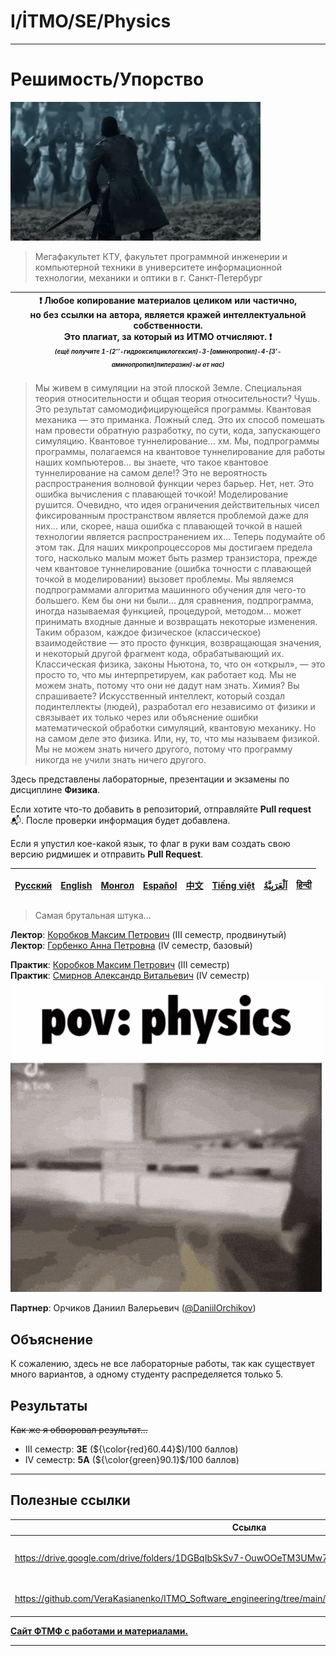 # I/İTMO/SE/Physics

---
# Решимость/Упорство
![resolve](/img/gifs/resolve.gif)
> Мегафакультет КТУ, факультет программной инженерии и компьютерной техники в университете информационной технологии, механики и оптики в г. Санкт-Петербург

| :exclamation: <b>Любое копирование материалов целиком или частично,<br>но без ссылки на автора, является кражей интеллектуальной собственности.<br>Это плагиат, за который из ИТМО отчисляют.</b> :exclamation:<br><sub><sup><i>(ещё получите 1-(2’’-гидроксилциклогексил)-3-[аминопропил]-4-[3’-аминопропил]пиперазин)-ы от нас)</sup></sub></b> |
|---------------------------------------------------------------------------------------------------------------------------------------------------------------------------------------------------------------------------------------------------------------------------------------------------------------------------------------------------|
> Мы живем в симуляции на этой плоской Земле. Специальная теория относительности и общая теория относительности? Чушь. Это результат самомодифицирующейся программы. Квантовая механика — это приманка. Ложный след. Это их способ помешать нам провести обратную разработку, по сути, кода, запускающего симуляцию. Квантовое туннелирование... хм. Мы, подпрограммы программы, полагаемся на квантовое туннелирование для работы наших компьютеров... вы знаете, что такое квантовое туннелирование на самом деле!? Это не вероятность распространения волновой функции через барьер. Нет, нет. Это ошибка вычисления с плавающей точкой! Моделирование рушится. Очевидно, что идея ограничения действительных чисел фиксированным пространством является проблемой даже для них... или, скорее, наша ошибка с плавающей точкой в ​​нашей технологии является распространением их... Теперь подумайте об этом так. Для наших микропроцессоров мы достигаем предела того, насколько малым может быть размер транзистора, прежде чем квантовое туннелирование (ошибка точности с плавающей точкой в ​​моделировании) вызовет проблемы. Мы являемся подпрограммами алгоритма машинного обучения для чего-то большего. Кем бы они ни были... для сравнения, подпрограмма, иногда называемая функцией, процедурой, методом... может принимать входные данные и возвращать некоторые изменения. Таким образом, каждое физическое (классическое) взаимодействие — это просто функция, возвращающая значения, и некоторый другой фрагмент кода, обрабатывающий их. Классическая физика, законы Ньютона, то, что он «открыл», — это просто то, что мы интерпретируем, как работает код. Мы не можем знать, потому что они не дадут нам знать. Химия? Вы спрашиваете? Искусственный интеллект, который создал подинтеллекты (людей), разработал его независимо от физики и связывает их только через или объяснение ошибки математической обработки симуляций, квантовую механику. Но на самом деле это физика. Или, ну, то, что мы называем физикой. Мы не можем знать ничего другого, потому что программу никогда не учили знать ничего другого.

Здесь представлены лабораторные, презентации и экзамены по дисциплине **Физика**.

Если хотите что-то добавить в репозиторий, отправляйте **Pull request** :mailbox_with_mail:. После проверки информация будет добавлена.

Если я упустил кое-какой язык, то флаг в руки вам создать свою версию ридмишек и отправить **Pull Request**.

| [<strong>Русский</strong>](https://github.com/XVIIStarPlatinum/itmo/blob/master/Software%20Engineering/README.md) | [<strong>English</strong>](https://github.com/XVIIStarPlatinum/itmo/blob/master/Software%20Engineering/.docs/README_EN.md) | [<strong>Монгол</strong>](https://github.com/XVIIStarPlatinum/itmo/blob/master/Software%20Engineering/.docs/README_MN.md) | [<strong>Español</strong>](https://github.com/XVIIStarPlatinum/itmo/blob/master/Software%20Engineering/.docs/README_ES.md) | [<strong>中文</strong>](https://github.com/XVIIStarPlatinum/itmo/blob/master/Software%20Engineering/.docs/README_CN.md) | [<strong>Tiếng việt</strong>](https://github.com/XVIIStarPlatinum/itmo/blob/master/Software%20Engineering/.docs/README_VN.md) | [<strong><p dir="rtl" lang="ar">اَلْعَرَبِيَّةُ</p></strong>](https://github.com/XVIIStarPlatinum/itmo/blob/master/Software%20Engineering/.docs/README_AR.md) | [<strong>हिन्दी</strong>](https://github.com/XVIIStarPlatinum/itmo/blob/master/Software%20Engineering/.docs/README_IN.md) |
|-------------------------------------------------------------------------------------------------------------------|----------------------------------------------------------------------------------------------------------------------------|---------------------------------------------------------------------------------------------------------------------------|----------------------------------------------------------------------------------------------------------------------------|-----------------------------------------------------------------------------------------------------------------------|-------------------------------------------------------------------------------------------------------------------------------|---------------------------------------------------------------------------------------------------------------------------------------------------------------|---------------------------------------------------------------------------------------------------------------------------|

> Самая брутальная штука...

**Лектор**: [Коробков Максим Петрович](https://my.itmo.ru/persons/247866) (III семестр, продвинутый)\
**Лектор**: [Горбенко Анна Петровна](https://my.itmo.ru/persons/407532) (IV семестр, базовый)

**Практик**: [Коробков Максим Петрович](https://my.itmo.ru/persons/247866) (III семестр)\
**Практик**: [Смирнов Александр Витальевич](https://my.itmo.ru/persons/100666) (IV семестр)
![physics](/img/gifs/pov-pov-physics.gif)

**Партнер**: Орчиков Даниил Валерьевич ([@DaniilOrchikov](https://github.com/DaniilOrchikov))
## Объяснение
К сожалению, здесь не все лабораторные работы, так как существует много вариантов, а одному студенту распределяется только 5.
## Результаты
<s>Как же я обворовал результат...</s>
- III семестр: **3E** (${\color{red}60.44}$)/100 баллов)
- IV семестр: **5A** (${\color{green}90.1}$/100 баллов)
---

## Полезные ссылки
| Ссылка                                                                                                    | Описание                                                                       |
|-----------------------------------------------------------------------------------------------------------|--------------------------------------------------------------------------------|
| https://drive.google.com/drive/folders/1DGBqIbSkSv7-OuwOOeTM3UMw7Qk5Wily                                  | Пак вещей от Кирилла Кравцова ([@killreal777](https://github.com/killreal777)) |
| https://github.com/VeraKasianenko/ITMO_Software_engineering/tree/main/3_term_Software_engineering/Physics | Лабы от Веры Касьяненко ([@CandyGoose](https://github.com/CandyGoose))         |

[**Сайт ФТМФ с работами и материалами.**](https://study.physics.itmo.ru/)

---